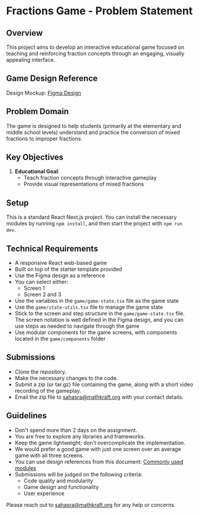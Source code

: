 # Fractions Game - Problem Statement

## Overview
This project aims to develop an interactive educational game focused on teaching and reinforcing fraction concepts through an engaging, visually appealing interface.

## Game Design Reference
Design Mockup: [Figma Design](https://www.figma.com/design/MNBVvPXRRDYXtI8jk9ogzA/Untitled?node-id=0-1&t=wyhaXPzmBdf7RM2n-1)

## Problem Domain
The game is designed to help students (primarily at the elementary and middle school levels) understand and practice the conversion of mixed fractions to improper fractions.

## Key Objectives
1. **Educational Goal**: 
   - Teach fraction concepts through interactive gameplay
   - Provide visual representations of mixed fractions

## Setup
This is a standard React Next.js project. You can install the necessary modules by running `npm install`, and then start the project with `npm run dev`.

## Technical Requirements
- A responsive React web-based game
- Built on top of the starter template provided
- Use the Figma design as a reference
- You can select either:
  - Screen 1
  - Screen 2 and 3 
- Use the variables in the `game/game-state.tsx` file as the game state
- Use the `game/state-utils.tsx` file to manage the game state
- Stick to the screen and step structure in the `game/game-state.tsx` file. The screen notation is well defined in the Figma design, and you can use steps as needed to navigate through the game
- Use modular components for the game screens, with components located in the `game/components` folder

## Submissions
- Clone the repository.
- Make the necessary changes to the code.
- Submit a zip (or tar.gz) file containing the game, along with a short video recording of the gameplay.
- Email the zip file to [sahasra@mathkraft.org](mailto:sahasra@mathkraft.org) with your contact details.

## Guidelines
- Don't spend more than 2 days on the assignment.
- You are free to explore any libraries and frameworks.
- Keep the game lightweight; don't overcomplicate the implementation.
- We would prefer a good game with just one screen over an average game with all three screens.
- You can use design references from this document: [Commonly used modules](https://drive.google.com/file/d/1cHely2VYA7HXrjVtYUagfB_XY-70G01k/view?usp=sharing)
- Submissions will be judged on the following criteria:
  - Code quality and modularity
  - Game design and functionality
  - User experience
 
Please reach out to [sahasra@mathkraft.org](mailto:sahasra@mathkraft.org) for any help or concerns.
